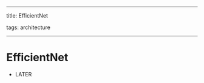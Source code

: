
---

title: EfficientNet

tags: architecture 

---

# EfficientNet
- LATER










































































